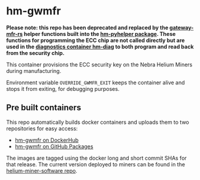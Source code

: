 # hm-gwmfr

**Please note: this repo has been deprecated and replaced by the [gateway-mfr-rs](https://github.com/helium/gateway-mfr-rs) helper functions built into the [hm-pyhelper package](https://github.com/NebraLtd/hm-pyhelper). These functions for programming the ECC chip are not called directly but are used in the [diagnostics container hm-diag](https://github.com/NebraLtd/hm-diag) to both program and read back from the security chip.**

This container provisions the ECC security key on the Nebra Helium Miners during manufacturing.

Environment variable `OVERRIDE_GWMFR_EXIT` keeps the container alive and stops it from exiting, for debugging purposes.

## Pre built containers

This repo automatically builds docker containers and uploads them to two repositories for easy access:
- [hm-gwmfr on DockerHub](https://hub.docker.com/r/nebraltd/hm-gwmfr)
- [hm-gwmfr on GitHub Packages](https://github.com/NebraLtd/hm-gwmfr/pkgs/container/hm-gwmfr)

The images are tagged using the docker long and short commit SHAs for that release. The current version deployed to miners can be found in the [helium-miner-software repo](https://github.com/NebraLtd/helium-miner-software/blob/production/docker-compose.yml).
